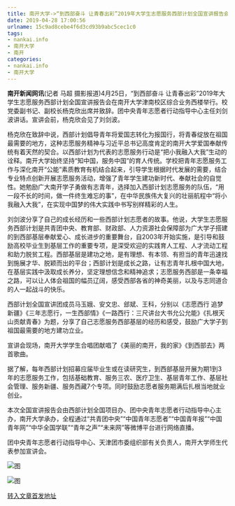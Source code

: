 ```yaml
---
title: 南开大学->“到西部奋斗 让青春出彩”2019年大学生志愿服务西部计划全国宣讲报告会南开举行--南开要闻 | nankai.info
date: 2019-04-28 17:00:56
urlname: 15c9ad8cebe4f6d3cd93b9abc5cec1c0
tags: 
- nankai.info
- 南开大学
- 南开
categories:
- nankai.info
- 南开大学
---
```


**南开新闻网讯**(记者 马超 摄影报道)4月25日，“到西部奋斗 让青春出彩”2019年大学生志愿服务西部计划全国宣讲报告会在南开大学津南校区综合业务西楼举行。校党委副书记、副校长杨克欣出席并致辞。团中央青年志愿者行动指导中心主任刘剑波讲话。宣讲会前，杨克欣会见了刘剑波。

杨克欣在致辞中说，西部计划倡导青年将爱国志转化为报国行，将青春绽放在祖国最需要的地方，这种志愿服务精神与习近平总书记高度肯定的南开大学爱国奉献传统有着天然的契合。以西部计划为代表的志愿服务行动是“把小我融入大我”生动的诠释。南开大学始终坚持“知中国，服务中国”的育人传统。学校把青年志愿服务工作与深化南开“公能”素质教育有机结合起来，引导学生根据时代发展的需要，结合专业特点创新开展志愿服务活动，增强了青年学生建功新时代、奉献社会的自觉性。她勉励广大南开学子勇做有志青年，选择加入西部计划志愿服务的队伍，“用一段不长的时间，做一件终生难忘的事”，在中华民族伟大复兴的壮丽航程中“将小我融入大我”，在实现中国梦的伟大实践中书写别样精彩的人生。

刘剑波分享了自己的成长经历和一些西部计划志愿者的故事。他说，大学生志愿服务西部计划是共青团中央、教育部、财政部、人力资源社会保障部为广大学子搭建的到西部基层奉献爱心、成长进步的重要舞台，自2003年开始实施，是引导和鼓励高校毕业生到基层工作的重要专项，是深受欢迎的实践育人工程、人才流动工程和助力脱贫工程。西部基层是建功之地，是有理想、有本领、有担当的青年迅速找到施展才华、脱颖而出的平台；西部计划是成长之路，让有志青年扎根中国大地，在基层实践中汲取成长养分，坚定理想信念和精神追求；志愿服务西部是一条幸福之路，可以让人体会祖国的幅员辽阔，感受西部各省的神奇美丽，以及与志同道合的人一起战斗的快乐。

西部计划全国宣讲团成员马玉娥、安文忠、郐斌、王科，分别以《志愿西行 追梦新疆》《三年志愿行，一生西部情》《一路西行：三尺讲台大书允公允能》《扎根天山贡献青春》为题，分享了自己志愿服务西部基层的经历和感受，鼓励广大学子到祖国最需要的地方建功立业。

宣讲会现场，南开大学学生合唱团献唱了《美丽的南开，我的家》《到西部去》两首歌曲。

据了解，每年西部计划招募应届毕业生或在读研究生，到西部基层开展为期1到3年的志愿服务工作，包括基础教育、服务三农、医疗卫生、基层青年工作、基层社会管理、服务新疆、服务西藏7个专项。同时鼓励志愿者服务期满后扎根当地就业创业。

本次全国宣讲报告会由西部计划全国项目办、团中央青年志愿者行动指导中心主办，南开大学承办，全程通过“共青团中央”“中国青年志愿者”“中国青年报”“中国青年网”“中华全国学联”“青年之声”“未来网”等微博平台进行网络直播。

团中央青年志愿者行动指导中心、天津团市委组织部有关负责人，南开大学师生代表参加宣讲会。

![图](http://news.nankai.edu.cn/pic/0/00/35/09/350989_664506.jpg)

![图](http://news.nankai.edu.cn/pic/0/00/35/09/350988_987850.jpg)

[转入文章首发地址](http://news.nankai.edu.cn/nkyw/system/2019/04/26/000447157.shtml)